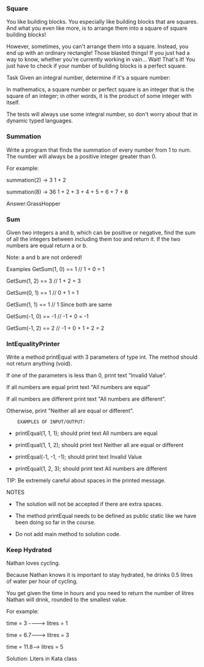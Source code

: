 ### Square
You like building blocks. You especially like building blocks that are squares. And what you even like more, is to arrange them into a square of square building blocks!

However, sometimes, you can't arrange them into a square. Instead, you end up with an ordinary rectangle! Those blasted things! If you just had a way to know, whether you're currently working in vain… Wait! That's it! You just have to check if your number of building blocks is a perfect square.

Task
Given an integral number, determine if it's a square number:

In mathematics, a square number or perfect square is an integer that is the square of an integer; in other words, it is the product of some integer with itself.

The tests will always use some integral number, so don't worry about that in dynamic typed languages.

### Summation
Write a program that finds the summation of every number from 1 to num. The number will always be a positive integer greater than 0.

For example:

summation(2) -> 3
1 + 2

summation(8) -> 36
1 + 2 + 3 + 4 + 5 + 6 + 7 + 8

Answer:GrassHopper

### Sum
Given two integers a and b, which can be positive or negative, find the sum of all the integers between including them too and return it. If the two numbers are equal return a or b.

Note: a and b are not ordered!

Examples
GetSum(1, 0) == 1   // 1 + 0 = 1

GetSum(1, 2) == 3   // 1 + 2 = 3

GetSum(0, 1) == 1   // 0 + 1 = 1

GetSum(1, 1) == 1   // 1 Since both are same

GetSum(-1, 0) == -1 // -1 + 0 = -1

GetSum(-1, 2) == 2  // -1 + 0 + 1 + 2 = 2

### IntEqualityPrinter

Write a method printEqual with 3 parameters of type int. The method should not return anything (void).

If one of the parameters is less than 0, print text "Invalid Value".

If all numbers are equal print text "All numbers are equal"

If all numbers are different print text "All numbers are different".

Otherwise, print "Neither all are equal or different".


        EXAMPLES OF INPUT/OUTPUT:

* printEqual(1, 1, 1); should print text All numbers are equal

* printEqual(1, 1, 2); should print text Neither all are equal or different

* printEqual(-1, -1, -1); should print text Invalid Value

* printEqual(1, 2, 3); should print text All numbers are different


TIP: Be extremely careful about spaces in the printed message.


NOTES

* The solution will not be accepted if there are extra spaces.

* The method printEqual needs to be defined as public static like we have been doing so far in the course.

* Do not add main method to solution code.

### Keep Hydrated

Nathan loves cycling.

Because Nathan knows it is important to stay hydrated, he drinks 0.5 litres of water per hour of cycling.

You get given the time in hours and you need to return the number of litres Nathan will drink, rounded to the smallest value.

For example:

time = 3 ----> litres = 1

time = 6.7---> litres = 3

time = 11.8--> litres = 5

Solution: Liters in Kata class
